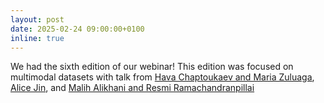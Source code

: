 ```yaml
---
layout: post
date: 2025-02-24 09:00:00+0100
inline: true
---
```


We had the sixth edition of our webinar! This edition was focused on multimodal datasets with talk from [Hava Chaptoukaev and Maria Zuluaga](https://www.youtube.com/watch?v=M0Q6oYoc6gI), [Alice Jin](https://www.youtube.com/watch?v=1C-xwCbgUPc), and [Malih Alikhani and Resmi Ramachandranpillai](https://www.youtube.com/watch?v=mk93Asdv_LU) 